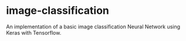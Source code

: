 # image-classification
 An implementation of a basic image classification Neural Network using Keras with Tensorflow. 
